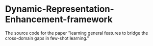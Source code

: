 # Dynamic-Representation-Enhancement-framework
The source code for the paper "learning general features to bridge the cross-domain gaps in few-shot learning."
